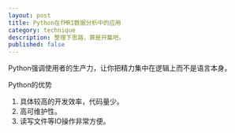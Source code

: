 ```yaml
---
layout: post
title: Python在fMRI数据分析中的应用
category: technique
description: 整理下思路，算是开篇吧。
published: false
---
```


Python强调使用者的生产力，让你把精力集中在逻辑上而不是语言本身。


Python的优势
1. 具体较高的开发效率，代码量少。
2. 高可维护性。
3. 读写文件等IO操作非常方便。

